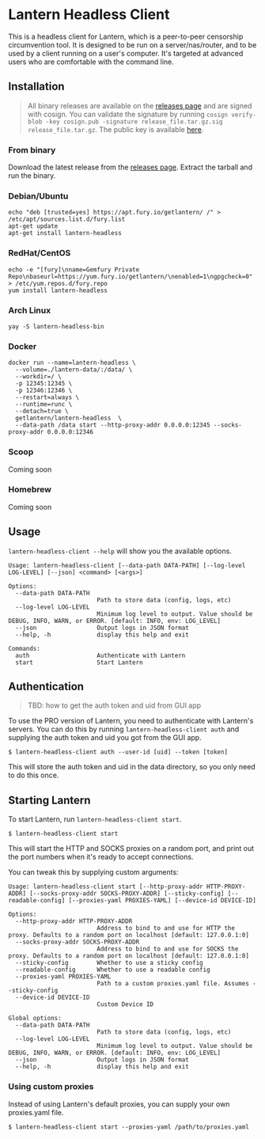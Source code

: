# Lantern Headless Client

This is a headless client for Lantern, which is a peer-to-peer censorship circumvention tool. 
It is designed to be run on a server/nas/router, and to be used by a client running on a user's computer.
It's targeted at advanced users who are comfortable with the command line.

## Installation

> All binary releases are available on the [releases page](https://github.com/getlantern/lantern-headless-client/releases) and are signed with cosign.
> You can validate the signature by running `cosign verify-blob -key cosign.pub -signature release_file.tar.gz.sig release_file.tar.gz`.
> The public key is available [here](./cosign.pub).

### From binary

Download the latest release from the [releases page](https://github.com/getlantern/lantern-headless-client/releases/latest).
Extract the tarball and run the binary.

### Debian/Ubuntu
```shell
echo "deb [trusted=yes] https://apt.fury.io/getlantern/ /" > /etc/apt/sources.list.d/fury.list
apt-get update
apt-get install lantern-headless
```

### RedHat/CentOS
```shell
echo -e "[fury]\nname=Gemfury Private Repo\nbaseurl=https://yum.fury.io/getlantern/\nenabled=1\ngpgcheck=0" > /etc/yum.repos.d/fury.repo
yum install lantern-headless
```

### Arch Linux
```
yay -S lantern-headless-bin
```

### Docker


```shell
docker run --name=lantern-headless \
  --volume=./lantern-data/:/data/ \
  --workdir=/ \
  -p 12345:12345 \ 
  -p 12346:12346 \
  --restart=always \
  --runtime=runc \
  --detach=true \ 
  getlantern/lantern-headless  \
  --data-path /data start --http-proxy-addr 0.0.0.0:12345 --socks-proxy-addr 0.0.0.0:12346
```

### Scoop

Coming soon

### Homebrew

Coming soon


## Usage
`lantern-headless-client --help` will show you the available options.

```shell
Usage: lantern-headless-client [--data-path DATA-PATH] [--log-level LOG-LEVEL] [--json] <command> [<args>]

Options:
  --data-path DATA-PATH
                         Path to store data (config, logs, etc)
  --log-level LOG-LEVEL
                         Minimum log level to output. Value should be DEBUG, INFO, WARN, or ERROR. [default: INFO, env: LOG_LEVEL]
  --json                 Output logs in JSON format
  --help, -h             display this help and exit

Commands:
  auth                   Authenticate with Lantern
  start                  Start Lantern
```

## Authentication

> TBD: how to get the auth token and uid from GUI app

To use the PRO version of Lantern, you need to authenticate with Lantern's servers.
You can do this by running `lantern-headless-client auth` and supplying the auth token and uid you got from the GUI app.

```shell
$ lantern-headless-client auth --user-id [uid] --token [token]
```

This will store the auth token and uid in the data directory, so you only need to do this once.

## Starting Lantern

To start Lantern, run `lantern-headless-client start`.

```shell
$ lantern-headless-client start
```

This will start the HTTP and SOCKS proxies on a random port, and print out the port numbers when it's ready to accept connections.

You can tweak this by supplying custom arguments:

```shell
Usage: lantern-headless-client start [--http-proxy-addr HTTP-PROXY-ADDR] [--socks-proxy-addr SOCKS-PROXY-ADDR] [--sticky-config] [--readable-config] [--proxies-yaml PROXIES-YAML] [--device-id DEVICE-ID]

Options:
  --http-proxy-addr HTTP-PROXY-ADDR
                         Address to bind to and use for HTTP the proxy. Defaults to a random port on localhost [default: 127.0.0.1:0]
  --socks-proxy-addr SOCKS-PROXY-ADDR
                         Address to bind to and use for SOCKS the proxy. Defaults to a random port on localhost [default: 127.0.0.1:0]
  --sticky-config        Whether to use a sticky config
  --readable-config      Whether to use a readable config
  --proxies-yaml PROXIES-YAML
                         Path to a custom proxies.yaml file. Assumes --sticky-config
  --device-id DEVICE-ID
                         Custom Device ID

Global options:
  --data-path DATA-PATH
                         Path to store data (config, logs, etc)
  --log-level LOG-LEVEL
                         Minimum log level to output. Value should be DEBUG, INFO, WARN, or ERROR. [default: INFO, env: LOG_LEVEL]
  --json                 Output logs in JSON format
  --help, -h             display this help and exit
```

### Using custom proxies

Instead of using Lantern's default proxies, you can supply your own proxies.yaml file.

```shell
$ lantern-headless-client start --proxies-yaml /path/to/proxies.yaml
```